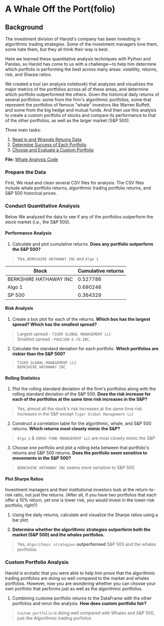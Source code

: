 # A Whale Off the Port(folio)

## Background

The investment division of Harold's company has been investing in algorithmic trading strategies. Some of the investment managers love them, some hate them, but they all think their way is best.

Here we learned these quantitative analysis techniques with Python and Pandas, so Harold has come to us with a challenge—to help him determine which portfolio is performing the best across many areas: volatility, returns, risk, and Sharpe ratios.

We created a tool (an analysis notebook) that analyzes and visualizes the major metrics of the portfolios across all of these areas, and determine which portfolio outperformed the others. Given the historical daily returns of several portfolios: some from the firm's algorithmic portfolios, some that represent the portfolios of famous "whale" investors like Warren Buffett, and some from the big hedge and mutual funds.  And then use this analysis to create a custom portfolio of stocks and compare its performance to that of the other portfolios, as well as the larger market (S&P 500).


Three main tasks:

1. [Read in and Wrangle Returns Data](#Prepare-the-Data)
2. [Determine Success of Each Portfolio](#Conduct-Quantitative-Analysis)
3. [Choose and Evaluate a Custom Portfolio](#Custom-Portfolio)


**File:** [Whale Analysis Code](whale_analysis.ipynb)

### Prepare the Data

First, We read and clean several CSV files for analysis. The CSV files include whale portfolio returns, algorithmic trading portfolio returns, and S&P 500 historical prices. 

### Conduct Quantitative Analysis

Below We analyzed the data to see if any of the portfolios outperform the stock market (i.e., the S&P 500).

#### Performance Analysis

1. Calculate and plot cumulative returns. **Does any portfolio outperform the S&P 500?**

> Yes, `BERKSHIRE HATHAWAY INC` and `Algo 1`

Stock | Cumulative returns
------------ | -------------
BERKSHIRE HATHAWAY INC  | 0.527786
Algo 1 | 0.690246
SP 500 | 0.364329
    
    


#### Risk Analysis

1. Create a box plot for each of the returns. **Which box has the largest spread? Which has the smallest spread?**

> Largest spread - `TIGER GLOBAL MANAGEMENT LLC` <br/>
> Smallest spread - `PAULSON & CO.INC.`

2. Calculate the standard deviation for each portfolio. **Which portfolios are riskier than the S&P 500?**

> `TIGER GLOBAL MANAGEMENT LLC`    
> `BERKSHIRE HATHAWAY INC`        

#### Rolling Statistics

1. Plot the rolling standard deviation of the firm's portfolios along with the rolling standard deviation of the S&P 500. **Does the risk increase for each of the portfolios at the same time risk increases in the S&P?**

> Yes, almost all the stock's risk increases at the same time risk increases in the S&P except `Tiger Global Management LLC`

2. Construct a correlation table for the algorithmic, whale, and S&P 500 returns. **Which returns most closely mimic the S&P?**

> `Algo 2` & `SOROS FUND MANAGEMENT LLC` are most closely mimic the S&P

3. Choose one portfolio and plot a rolling beta between that portfolio's returns and S&P 500 returns. **Does the portfolio seem sensitive to movements in the S&P 500?**

> `BERKSHIRE HATHAWAY INC` seems more sensitive to S&P 500

#### Plot Sharpe Ratios

Investment managers and their institutional investors look at the return-to-risk ratio, not just the returns. (After all, if you have two portfolios that each offer a 10% return, yet one is lower risk, you would invest in the lower-risk portfolio, right?)

1. Using the daily returns, calculate and visualize the Sharpe ratios using a bar plot.

2. **Determine whether the algorithmic strategies outperform both the market (S&P 500) and the whales portfolios.**

> Yes, `Algorithmic strategies` **outperformed** S&P 500 and the whales portfolios

### Custom Portfolio Analysis

Harold is ecstatic that you were able to help him prove that the algorithmic trading portfolios are doing so well compared to the market and whales portfolios. However, now you are wondering whether you can choose your own portfolio that performs just as well as the algorithmic portfolios. 

1. Combining custome portfolio returns to the DataFrame with the other portfolios and rerun the analysis. **How does custom portfolio fair?**

> `Custom portfolio` is doing well compared with Whales and S&P 500, just like Algorithmic trading porfolios

